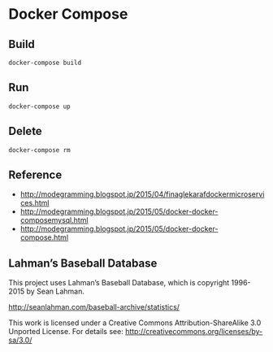 Docker Compose
==============

Build
-----

```
docker-compose build
```

Run
---

```
docker-compose up
```

Delete
------

```
docker-compose rm
```

Reference
---------

- http://modegramming.blogspot.jp/2015/04/finaglekarafdockermicroservices.html
- http://modegramming.blogspot.jp/2015/05/docker-docker-composemysql.html
- http://modegramming.blogspot.jp/2015/05/docker-docker-compose.html

Lahman’s Baseball Database
----

This project uses Lahman’s Baseball Database, which is copyright 1996-2015 by Sean Lahman.

http://seanlahman.com/baseball-archive/statistics/

This work is licensed under a Creative Commons Attribution-ShareAlike 3.0 Unported License.  For details see: http://creativecommons.org/licenses/by-sa/3.0/
